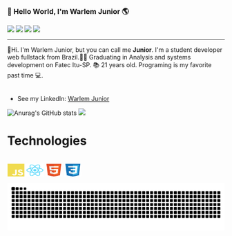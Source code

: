 ### 👋 Hello World, I'm Warlem Junior 🌎
<div> 
  <a href="https://www.youtube.com/channel/UCBBiohQcgYqG0LSA81hxf3g" target="_blank"><img src="https://img.shields.io/badge/YouTube-FF0000?style=for-the-badge&logo=youtube&logoColor=white" target="_blank"></a>
  <a href="https://instagram.com/warlem.junior" target="_blank"><img src="https://img.shields.io/badge/-Instagram-%23E4405F?style=for-the-badge&logo=instagram&logoColor=white" target="_blank"></a>
 	<a href = "mailto:warlem.wj@gmail.com"><img src="https://img.shields.io/badge/-Gmail-%23333?style=for-the-badge&logo=gmail&logoColor=white" target="_blank"></a>
  <a href="https://www.linkedin.com/in/warlem-junior-viana-ventura-96275420a/" target="_blank"><img src="https://img.shields.io/badge/-LinkedIn-%230077B5?style=for-the-badge&logo=linkedin&logoColor=white" target="_blank"></a> 
 </div>
 <hr>
  👋Hi. I'm Warlem Junior, but you can call me <strong>Junior</strong>. I'm a student developer web fullstack from Brazil.💚💛 Graduating in Analysis and systems development on Fatec Itu-SP. 📚 21 years old. Programing is my favorite past time 💻.<br><br>
  <ul>
   
   
   <li>See my LinkedIn: <a href = "www.linkedin.com/in/WarlemJunior">Warlem Junior<a/>
   </ul>
  
     
![Anurag's GitHub stats](https://github-readme-stats.vercel.app/api?username=WarlemJunior&show_icons=true&theme=radical)
 <img height="130em" src="https://github-readme-stats.vercel.app/api/top-langs/?username=WarlemJunior&layout=compact&langs_count=7&theme=radical"/>
     <h1>Technologies</h1>
     <div style="display: inline_block"><br>
  <img align="center" alt="Rafa-Js" height="30" width="40" src="https://raw.githubusercontent.com/devicons/devicon/master/icons/javascript/javascript-plain.svg">
  <img align="center" alt="Rafa-React" height="30" width="40" src="https://raw.githubusercontent.com/devicons/devicon/master/icons/react/react-original.svg">
  <img align="center" alt="Rafa-HTML" height="30" width="40" src="https://raw.githubusercontent.com/devicons/devicon/master/icons/html5/html5-original.svg">
  <img align="center" alt="Rafa-CSS" height="30" width="40" src="https://raw.githubusercontent.com/devicons/devicon/master/icons/css3/css3-original.svg">

  </div>

 ![Snake animation](https://github.com/warlemJunior/warlemJunior/blob/output/github-contribution-grid-snake.svg)  
     
